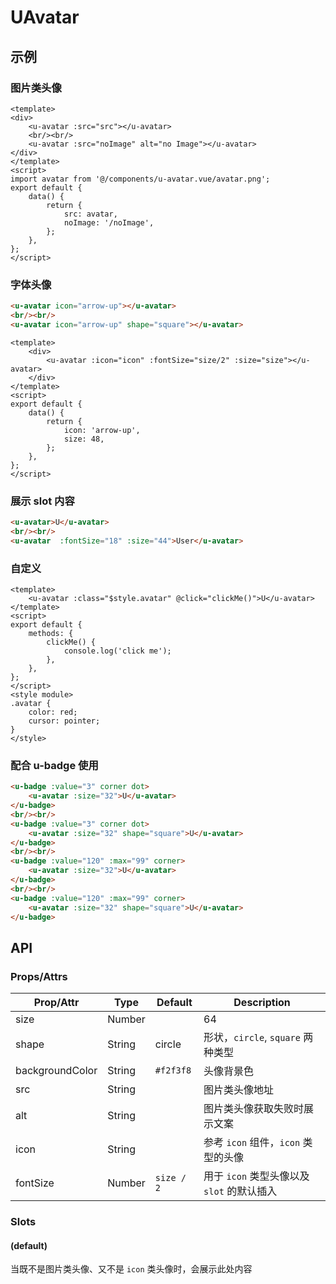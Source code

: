 # UAvatar

## 示例

### 图片类头像

``` vue
<template>
<div>
    <u-avatar :src="src"></u-avatar>
    <br/><br/>
    <u-avatar :src="noImage" alt="no Image"></u-avatar>
</div>
</template>
<script>
import avatar from '@/components/u-avatar.vue/avatar.png';
export default {
    data() {
        return {
            src: avatar,
            noImage: '/noImage',
        };
    },
};
</script>
```

### 字体头像

```html
<u-avatar icon="arrow-up"></u-avatar>
<br/><br/>
<u-avatar icon="arrow-up" shape="square"></u-avatar>
```

``` vue
<template>
    <div>
        <u-avatar :icon="icon" :fontSize="size/2" :size="size"></u-avatar>
    </div>
</template>
<script>
export default {
    data() {
        return {
            icon: 'arrow-up',
            size: 48,
        };
    },
};
</script>
```

### 展示 slot 内容

```html
<u-avatar>U</u-avatar>
<br/><br/>
<u-avatar  :fontSize="18" :size="44">User</u-avatar>
```

### 自定义

``` vue
<template>
    <u-avatar :class="$style.avatar" @click="clickMe()">U</u-avatar>
</template>
<script>
export default {
    methods: {
        clickMe() {
            console.log('click me');
        },
    },
};
</script>
<style module>
.avatar {
    color: red;
    cursor: pointer;
}
</style>
```

### 配合 u-badge 使用

```html
<u-badge :value="3" corner dot>
    <u-avatar :size="32">U</u-avatar>
</u-badge>
<br/><br/>
<u-badge :value="3" corner dot>
    <u-avatar :size="32" shape="square">U</u-avatar>
</u-badge>
<br/><br/>
<u-badge :value="120" :max="99" corner>
    <u-avatar :size="32">U</u-avatar>
</u-badge>
<br/><br/>
<u-badge :value="120" :max="99" corner>
    <u-avatar :size="32" shape="square">U</u-avatar>
</u-badge>
```

## API

### Props/Attrs

| Prop/Attr | Type | Default | Description |
| --------- | ---- | ------- | ----------- |
| size | Number |  | 64 | 头像大小，单位是 `px`
| shape | String | circle | 形状，`circle`, `square` 两种类型 |
| backgroundColor | String | `#f2f3f8` | 头像背景色 |
| src | String |  | 图片类头像地址 |
| alt | String |  | 图片类头像获取失败时展示文案 |
| icon | String |  | 参考 `icon` 组件，`icon` 类型的头像 |
| fontSize | Number | `size / 2` | 用于 `icon` 类型头像以及 `slot` 的默认插入 |

### Slots

#### (default)

当既不是图片类头像、又不是 `icon` 类头像时，会展示此处内容
